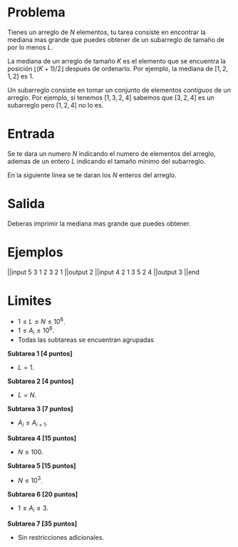 # Problema

Tienes un arreglo de $N$ elementos, tu tarea consiste en encontrar la mediana mas grande que puedes obtener de un subarreglo de tamaño de por lo menos $L$.

La mediana de un arreglo de tamaño $K$ es el elemento que se encuentra la posición $\lfloor (K+1)/2 \rfloor$ después de ordenarlo. Por ejemplo, la mediana de $[1, 2, 1, 2]$ es $1$.

Un subarreglo consiste en tomar un conjunto de elementos *contiguos* de un arreglo. Por ejemplo, si tenemos $[1, 3, 2, 4]$ sabemos que $[3, 2, 4]$ es un subarreglo pero $[1, 2, 4]$ no lo es.

# Entrada

Se te dara un numero $N$ indicando el numero de elementos del arreglo, ademas de un entero $L$ indicando el tamaño minimo del subarreglo.

En la siguiente linea se te daran los $N$ enteros del arreglo.

# Salida

Deberas imprimir la mediana mas grande que puedes obtener.

# Ejemplos

||input
5 3
1 2 3 2 1
||output
2
||input
4 2
1 3 5 2 4
||output
3
||end

# Limites

- $1  \leq L \leq N \leq 10^6$.
- $1 \leq A_i \leq 10^6$.
- Todas las subtareas se encuentran agrupadas

**Subtarea 1 [4 puntos]**

- $L = 1$.

**Subtarea 2 [4 puntos]**

- $L = N$.

**Subtarea 3 [7 puntos]**

- $A_i \leq A_{i+1}$.

**Subtarea 4 [15 puntos]**

- $N \leq 100$.

**Subtarea 5 [15 puntos]**

- $N \leq 10^3$.

**Subtarea 6 [20 puntos]**

- $1 \leq A_i \leq 3$.

**Subtarea 7 [35 puntos]**

- Sin restricciones adicionales.